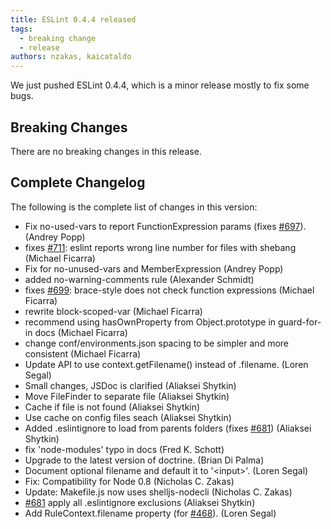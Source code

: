```yaml
---
title: ESLint 0.4.4 released
tags:
  - breaking change
  - release
authors: nzakas, kaicataldo
---
```


We just pushed ESLint 0.4.4, which is a minor release mostly to fix some bugs.

## Breaking Changes

There are no breaking changes in this release.

## Complete Changelog

The following is the complete list of changes in this version:

* Fix no-used-vars to report FunctionExpression params (fixes [#697](https://github.com/eslint/eslint/issues/697)). (Andrey Popp)
* fixes [#711](https://github.com/eslint/eslint/issues/711): eslint reports wrong line number for files with shebang (Michael Ficarra)
* Fix for no-unused-vars and MemberExpression (Andrey Popp)
* added no-warning-comments rule (Alexander Schmidt)
* fixes [#699](https://github.com/eslint/eslint/issues/699): brace-style does not check function expressions (Michael Ficarra)
* rewrite block-scoped-var (Michael Ficarra)
* recommend using hasOwnProperty from Object.prototype in guard-for-in docs (Michael Ficarra)
* change conf/environments.json spacing to be simpler and more consistent (Michael Ficarra)
* Update API to use context.getFilename() instead of .filename. (Loren Segal)
* Small changes, JSDoc is clarified (Aliaksei Shytkin)
* Move FileFinder to separate file (Aliaksei Shytkin)
* Cache if file is not found (Aliaksei Shytkin)
* Use cache on config files seach (Aliaksei Shytkin)
* Added .eslintignore to load from parents folders (fixes [#681](https://github.com/eslint/eslint/issues/681)) (Aliaksei Shytkin)
* fix 'node-modules' typo in docs (Fred K. Schott)
* Upgrade to the latest version of doctrine. (Brian Di Palma)
* Document optional filename and default it to '&lt;input&gt;'. (Loren Segal)
* Fix: Compatibility for Node 0.8 (Nicholas C. Zakas)
* Update: Makefile.js now uses shelljs-nodecli (Nicholas C. Zakas)
* [#681](https://github.com/eslint/eslint/issues/681) apply all .eslintignore exclusions (Aliaksei Shytkin)
* Add RuleContext.filename property (for [#468](https://github.com/eslint/eslint/issues/468)). (Loren Segal)
